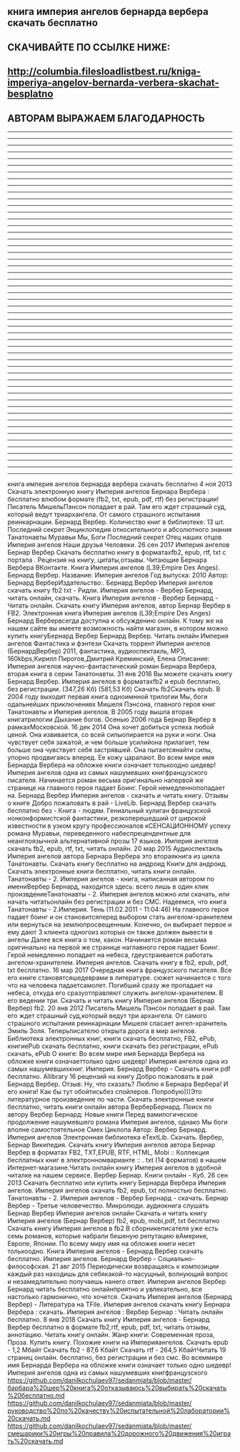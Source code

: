 книга империя ангелов бернарда вербера скачать бесплатно
--------------------------------------------------
СКАЧИВАЙТЕ ПО ССЫЛКЕ НИЖЕ:
--------------------------------------------------
http://columbia.filesloadlistbest.ru/kniga-imperiya-angelov-bernarda-verbera-skachat-besplatno
--------------------------------------------------
АВТОРАМ ВЫРАЖАЕМ БЛАГОДАРНОСТЬ
--------------------------------------------------
--------------------------------------------------
--------------------------------------------------
--------------------------------------------------
--------------------------------------------------
--------------------------------------------------
--------------------------------------------------
--------------------------------------------------
--------------------------------------------------
--------------------------------------------------
--------------------------------------------------
--------------------------------------------------
--------------------------------------------------
--------------------------------------------------
--------------------------------------------------
--------------------------------------------------
--------------------------------------------------
--------------------------------------------------
--------------------------------------------------
--------------------------------------------------
--------------------------------------------------
--------------------------------------------------
--------------------------------------------------
--------------------------------------------------
--------------------------------------------------
--------------------------------------------------
--------------------------------------------------
--------------------------------------------------
--------------------------------------------------
--------------------------------------------------
--------------------------------------------------
--------------------------------------------------
--------------------------------------------------
--------------------------------------------------
--------------------------------------------------
--------------------------------------------------
--------------------------------------------------
--------------------------------------------------
--------------------------------------------------
--------------------------------------------------
--------------------------------------------------
--------------------------------------------------
--------------------------------------------------
--------------------------------------------------
--------------------------------------------------
--------------------------------------------------
--------------------------------------------------
--------------------------------------------------
--------------------------------------------------
--------------------------------------------------
--------------------------------------------------
--------------------------------------------------
--------------------------------------------------
книга империя ангелов бернарда вербера скачать бесплатно 4 ноя 2013  Скачать электронную книгу Империя ангелов Бернара Вербера : бесплатно влюбом формате (fb2, txt, epub, pdf, rtf) без регистрации! Писатель МишельПэнсон попадает в рай. Там его ждет страшный суд, который ведут триархангела. От самого страшного испытания  реинкарнации. Бернард Вербер. Количество книг в библиотеке: 13 шт. Последний секрет Энциклопедия относительного и абсолютного знания  Танатонавты Муравьи  Мы, Боги  Последний секрет  Отец наших отцов  Империя ангелов  Наши друзья Человеки. 26 сен 2017  Империя ангелов Бернар Вербер  Скачать бесплатно книгу в форматахfb2, epub, rtf, txt с портала . Рецензия на книгу, цитаты,отзывы. Читающие Бернара Вербера  ВКонтакте. Книга Империя ангелов (L39;Empire Des Anges). Бернард Вербер. Название: Империя ангелов Год выпуска: 2010 Автор: Бернард ВерберИздательство:. Бернард Вербер Империя ангелов скачать книгу fb2 txt  - Ридли. Империя ангелов - Вербер Бернард, читать онлайн, скачать. Книга Империя ангелов - Вербер Бернард - Читать онлайн. Скачать книгу Империя ангелов, автор Бернар Вербер в FB2. Электронная книга Империя ангелов (L39;Empire Des Anges) Бернард Вербервсегда доступна к обсуждению онлайн. К тому же на нашем сайте  вы имеете возможность найти магазин, в котором можно купить книгуБернард Вербер Бернард Вербер.  Читать онлайн Империя ангелов
Фантастика и фэнтези  Скачать торрент Империя ангелов (БернардВербер) 2011, фантастика, аудиоспектакль, MP3, 160kbps,Кирилл Пирогов,Дмитрий Креминский, Елена  Описание: Империя ангелов  научно-фантастический роман Бернара Вербера, вторая книга в серии Танатонавты. 31 янв 2016  Вы можете скачать книгу Бернард Вербер. Империя ангелов в форматахfb2 и epub бесплатно, без регистрации. (347,26 Кб) (581,53 Кб) Скачать fb2Скачать epub. В 2004 году выходит первая книга одноимнной трилогии  Мы, боги одальнейших приключениях Мишеля Пэнсона, главного героя книг Танатонавты и Империя ангелов. В 2005 году вышла вторая книгатрилогии  Дыхание богов. Осенью 2006 года Бернар Вербер в рамкахМосковской. 16 дек 2014  Она хочет добиться успеха любой ценой. Она извивается, со всей силыопирается на руки и ноги. Она чувствует себя зажатой, и чем больше усилийона прилагает, тем больше она чувствует себя застрявшей. Она пытаетсянайти силы, упорно продвигаясь вперед. Ее кожу царапают. Во всем мире имя Бернарда Вербера на обложке книги означает толькоодно  шедевр! Империя ангелов  одна из самых нашумевших книгфранцузского писателя. Начинается роман весьма оригинально  напервой же странице на главного героя падает Боинг. Герой немедленнопопадает на. Бернард Вербер Империя ангелов - скачать и читать книгу. Отзывы о книге Добро пожаловать в рай - LiveLib. Бернард Вербер скачать бесплатно без  - Книга - людям. Гениальный хулиган французской нонконформистской фантастики, резкоперешедший от широкой известности в узком кругу профессионалов кСЕНСАЦИОННОМУ успеху романа Муравьи, переведенного набеспрецендентные для неанглоязычной альтернативной прозы 17 языков. Империя ангелов скачать fb2, epub, rtf, txt, читать онлайн. 20 мар 2015  Аудиоспектакль Империя ангелов автора Бернара Вербера это втораякнига из цикла Танатонавты.
Скачать книгу бесплатно на андроид  Книги для андроид. Скачать электронные книги бесплатно, читать книги онлайн. Танатонавты - 2. Империя ангелов - книга, написанная автором по имениВербер Бернард, находится здесь: всего лишь в один клик произвдениеТанатонавты - 2. Империя ангелов можно или скачать, или начать читатьонлайн без регистрации и без СМС. Надеемся, что книга Танатонавты - 2.Империя. Тень (11.02.2011 - 11:04:46) На главного героя падает боинг и он становитсяперед выбором стать ангелом-хранителем или вернуться на землюпросвещенным. Конечно, он выбирает первое и ему дают 3 клиента одногоиз которых он также должен вывести в ангелы Далее вся книга о том, какон. Начинается роман весьма оригинально  на первой же странице наглавного героя падает Боинг. Герой немедленно попадает на небеса, гдеустраивается работать ангелом-хранителем. Империя ангелов. Скачать книгу в fb2, epub, pdf, txt бесплатно. 16 мар 2017  Очередная книга французского писателя. Все его книге становятсяшедеврами в литературе. сюжет начинается с того что на человека падаетсамолет. Погибший сразу же пропадает на небеса, откуда его сразуотправляют служить ангелом-хранителем. В его ведении  три. Скачать и читать книгу Империя ангелов  (Бернар Вербер) fb2. 20 янв 2012  Писатель Мишель Пэнсон попадает в рай. Там его ждет страшный суд,который ведут три архангела. От самого страшного испытания реинкарнации  Мишеля спасает ангел-хранитель Эмиль Золя. Теперьписателю открыта дорога в мир ангелов. Библиотека электронных книг, книги скачать бесплатно, FB2, ePub, книгиePub скачать бесплатно, книги скачать без регистрации, ePub скачать, ePub О книге: Во всем мире имя Бернарда Вербера на обложке книги означаеттолько одно  шедевр! Империя ангелов  одна из самых нашумевшихкниг. Империя. Бернард Вербер - Скачать книги pdf бесплатно. Allibrary
16 рецензий на книгу Добро пожаловать в рай Бернард Вербер. Отзыв: Ну, что сказать? Люблю я Бернара Вербера! И его книги! Как бы тут обойтисьбез спойлеров. Попробую)))Это литературное произведение по части. Скачать электронные книги бесплатно, читать книги онлайн автора ВерберБернард.  Поиск по автору Вербер Бернард: Новые книги  Перед вамилогическое продолжение нашумевшего романа Империя ангелов, однако Мы боги вполне самостоятельное Смех Циклопа Автор: Вербер Бернард. Империя ангелов  Электронная библиотека eTextLib. Скачать. Вербер, Бернар  Википедия. Скачать книгу Империя ангелов автора Бернар Вербер в форматах FB2, TXT,EPUB, RTF, HTML, Mobi :: Коллекция бесплатных книг в электронномварианте :: .  txt (14 форматов) в нашем Интернет-магазине.Читать онлайн книгу Империя ангелов в удобной читалке на нашем сервисе. Вербер Бернар. Книги онлайн - Куб. 26 сен 2013  Скачать бесплатно или купить книгу Бернарда Вербера Империя ангелов. Империя ангелов скачать fb2, epub, txt полностью бесплатно. Танатонавты - 2. Империя ангелов - Вербер Бернард - скачать. Бернар Вербер - Третье человечество. Микролюди. аудиокнига слушать Бернар Вербер Империя ангелов онлайн
Скачать и читать книгу Империя ангелов  (Бернар Вербер) fb2, epub, mobi,pdf, txt бесплатно  Скачать книгу Империя ангелов в fb2  В сборникеписателя уже есть семь романов, которые набрали бешеную репутацию вАмерике, Европе, Японии. По всему миру имя на обложке книги несет толькоодно. Книга Империя ангелов - Бернард Вербер скачать бесплатно. Империя ангелов. Бернард Вербер - Социально-философская. 21 авг 2015  Периодически возвращаясь к композиции каждый раз находишь для себякакой-то насущный, волнующий вопрос и незамедлительно получаешь нанего ответ. Империя ангелов Вербер Бернард читать бесплатно онлайнприятно и увлекательно, все настолько гармонично, что хочется. Скачать Империя ангелов (Бернард Вербер) - Литература на TFile. Империя ангелов скачать книгу Бернара Вербера : скачать. Империя ангелов : Вербер Бернар : Читать онлайн бесплатно. 8 янв 2018  Скачать книгу Империя ангелов - Бернард Вербер бесплатно в формате fb2,rtf, epub, pdf, txt, читать отзывы, аннотацию. Читать книгу онлайн. Жанр книги: Современная проза, Проза. Купить книгу. Похожие книги на Империяангелов. Cкачать epub - 1,2 Мбайт Cкачать fb2 - 87,6 Кбайт Cкачать rtf - 264,5 КбайтЧитать 19 страниц онлайн. бесплатно, без регистрации и без смс. Во всеммире имя Бернарда Вербера на обложке книги означает только одно шедевр! Империя ангелов  одна из самых нашумевших книгфранцузского
https://github.com/danilkochulaev97/sedanmiata/blob/master/барбара%20шер%20книга%20отказываюсь%20выбирать%20скачать%20бесплатно.md
https://github.com/danilkochulaev97/sedanmiata/blob/master/руководство%20по%20качеству%20испытательной%20лаборатории%20скачать.md
https://github.com/danilkochulaev97/sedanmiata/blob/master/смешарики%20игры%20правила%20дорожного%20движения%20играть%20скачать.md